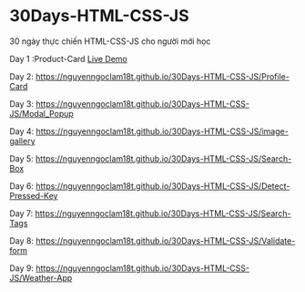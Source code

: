 # 30Days-HTML-CSS-JS

30 ngày thực chiến HTML-CSS-JS cho người mới học

Day 1 :Product-Card  [Live Demo]([https://nguyenngoclam18t.github.io/30Days-HTML-CSS-JS/Product-Card])

Day 2: https://nguyenngoclam18t.github.io/30Days-HTML-CSS-JS/Profile-Card

Day 3: https://nguyenngoclam18t.github.io/30Days-HTML-CSS-JS/Modal_Popup

Day 4: https://nguyenngoclam18t.github.io/30Days-HTML-CSS-JS/image-gallery

Day 5: https://nguyenngoclam18t.github.io/30Days-HTML-CSS-JS/Search-Box

Day 6: https://nguyenngoclam18t.github.io/30Days-HTML-CSS-JS/Detect-Pressed-Key

Day 7: https://nguyenngoclam18t.github.io/30Days-HTML-CSS-JS/Search-Tags

Day 8: https://nguyenngoclam18t.github.io/30Days-HTML-CSS-JS/Validate-form

Day 9: https://nguyenngoclam18t.github.io/30Days-HTML-CSS-JS/Weather-App
